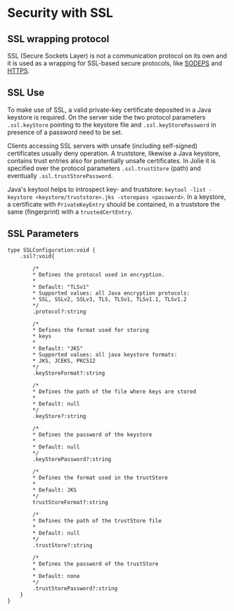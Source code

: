 <!-- cSpell: ignore truststore storepass -->

# Security with SSL

## SSL wrapping protocol

SSL \(Secure Sockets Layer\) is not a communication protocol on its own and it is used as a wrapping for SSL-based secure protocols, like [SODEPS](../sodep.md) and [HTTPS](../ssl/https.md).

## SSL Use

To make use of SSL, a valid private-key certificate deposited in a Java keystore is required. On the server side the two protocol parameters `.ssl.keyStore` pointing to the keystore file and `.ssl.keyStorePassword` in presence of a password need to be set.

Clients accessing SSL servers with unsafe \(including self-signed\) certificates usually deny operation. A truststore, likewise a Java keystore, contains trust entries also for potentially unsafe certificates. In Jolie it is specified over the protocol parameters `.ssl.trustStore` \(path\) and eventually `.ssl.trustStorePassword`.

Java's keytool helps to introspect key- and truststore: `keytool -list -keystore <keystore/truststore>.jks -storepass <password>`. In a keystore, a certificate with `PrivateKeyEntry` should be contained, in a truststore the same \(fingerprint\) with a `trustedCertEntry`.

## SSL Parameters

```jolie
type SSLConfiguration:void {
    .ssl?:void{

        /*
        * Defines the protocol used in encryption.
        *
        * Default: "TLSv1"
        * Supported values: all Java encryption protocols:
        * SSL, SSLv2, SSLv3, TLS, TLSv1, TLSv1.1, TLSv1.2
        */
        .protocol?:string

        /*
        * Defines the format used for storing
        * keys
        *
        * Default: "JKS"
        * Supported values: all java keystore formats:
        * JKS, JCEKS, PKCS12
        */
        .keyStoreFormat?:string

        /*
        * Defines the path of the file where keys are stored
        * 
        * Default: null
        */
        .keyStore?:string

        /*
        * Defines the password of the keystore
        *
        * Default: null
        */
        .keyStorePassword?:string

        /*
        * Defines the format used in the trustStore
        * 
        * Default: JKS 
        */
        trustStoreFormat?:string

        /*
        * Defines the path of the trustStore file
        * 
        * Default: null
        */
        .trustStore?:string

        /*
        * Defines the password of the trustStore
        * 
        * Default: none
        */
        .trustStorePassword?:string
    }
}
```
